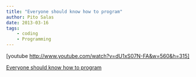 ```yaml
---
title: "Everyone should know how to program"
author: Pito Salas
date: 2013-03-16
tags:
    - coding
    - Programming
---
```




[youtube http://www.youtube.com/watch?v=dU1xS07N-FA&w=560&h=315]


[Everyone should know how to program](None)
